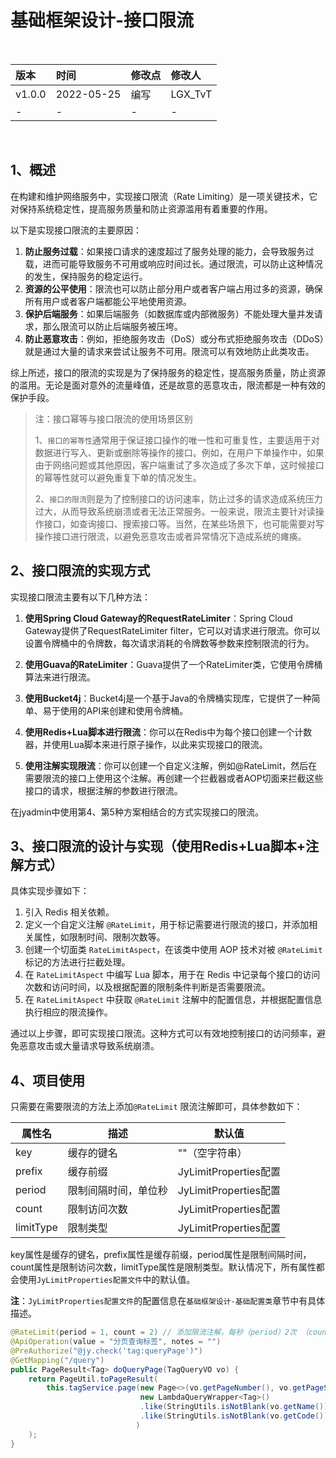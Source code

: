 # 基础框架设计-接口限流

<br/>

| 版本   | 时间       | 修改点 | 修改人  |
| :----- | :--------- | :----- | :------ |
| v1.0.0 | 2022-05-25 | 编写   | LGX_TvT |
| -      | -          | -      | -       |

<br/>

## 1、概述



在构建和维护网络服务中，实现接口限流（Rate Limiting）是一项关键技术，它对保持系统稳定性，提高服务质量和防止资源滥用有着重要的作用。

以下是实现接口限流的主要原因：

1. **防止服务过载**：如果接口请求的速度超过了服务处理的能力，会导致服务过载，进而可能导致服务不可用或响应时间过长。通过限流，可以防止这种情况的发生，保持服务的稳定运行。
2. **资源的公平使用**：限流也可以防止部分用户或者客户端占用过多的资源，确保所有用户或者客户端都能公平地使用资源。
3. **保护后端服务**：如果后端服务（如数据库或内部微服务）不能处理大量并发请求，那么限流可以防止后端服务被压垮。
4. **防止恶意攻击**：例如，拒绝服务攻击（DoS）或分布式拒绝服务攻击（DDoS）就是通过大量的请求来尝试让服务不可用。限流可以有效地防止此类攻击。

综上所述，接口的限流的实现是为了保持服务的稳定性，提高服务质量，防止资源的滥用。无论是面对意外的流量峰值，还是故意的恶意攻击，限流都是一种有效的保护手段。



> 注：接口幂等与接口限流的使用场景区别
>
> 1、`接口的幂等性`通常用于保证接口操作的唯一性和可重复性，主要适用于对数据进行写入、更新或删除等操作的接口。例如，在用户下单操作中，如果由于网络问题或其他原因，客户端重试了多次造成了多次下单，这时候接口的幂等性就可以避免重复下单的情况发生。
>
> 2、`接口的限流`则是为了控制接口的访问速率，防止过多的请求造成系统压力过大，从而导致系统崩溃或者无法正常服务。一般来说，限流主要针对读操作接口，如查询接口、搜索接口等。当然，在某些场景下，也可能需要对写操作接口进行限流，以避免恶意攻击或者异常情况下造成系统的瘫痪。





## 2、接口限流的实现方式

实现接口限流主要有以下几种方法：

1. **使用Spring Cloud Gateway的RequestRateLimiter**：Spring Cloud Gateway提供了RequestRateLimiter filter，它可以对请求进行限流。你可以设置令牌桶中的令牌数，每次请求消耗的令牌数等参数来控制限流的行为。

2. **使用Guava的RateLimiter**：Guava提供了一个RateLimiter类，它使用令牌桶算法来进行限流。

3. **使用Bucket4j**：Bucket4j是一个基于Java的令牌桶实现库，它提供了一种简单、易于使用的API来创建和使用令牌桶。

4. **使用Redis+Lua脚本进行限流**：你可以在Redis中为每个接口创建一个计数器，并使用Lua脚本来进行原子操作，以此来实现接口的限流。

5. **使用注解实现限流**：你可以创建一个自定义注解，例如@RateLimit，然后在需要限流的接口上使用这个注解。再创建一个拦截器或者AOP切面来拦截这些接口的请求，根据注解的参数进行限流。



在jyadmin中使用第4、第5种方案相结合的方式实现接口的限流。



## 3、接口限流的设计与实现（使用Redis+Lua脚本+注解方式）



具体实现步骤如下：

1. 引入 Redis 相关依赖。
2. 定义一个自定义注解 `@RateLimit`，用于标记需要进行限流的接口，并添加相关属性，如限制时间、限制次数等。
3. 创建一个切面类 `RateLimitAspect`，在该类中使用 AOP 技术对被 `@RateLimit` 标记的方法进行拦截处理。
4. 在 `RateLimitAspect` 中编写 Lua 脚本，用于在 Redis 中记录每个接口的访问次数和访问时间，以及根据配置的限制条件判断是否需要限流。
5. 在 `RateLimitAspect` 中获取 `@RateLimit` 注解中的配置信息，并根据配置信息执行相应的限流操作。

通过以上步骤，即可实现接口限流。这种方式可以有效地控制接口的访问频率，避免恶意攻击或大量请求导致系统崩溃。





## 4、项目使用

只需要在需要限流的方法上添加`@RateLimit` 限流注解即可，具体参数如下：

| 属性名    | 描述                 | 默认值                |
| --------- | -------------------- | --------------------- |
| key       | 缓存的键名           | ""（空字符串）        |
| prefix    | 缓存前缀             | JyLimitProperties配置 |
| period    | 限制间隔时间，单位秒 | JyLimitProperties配置 |
| count     | 限制访问次数         | JyLimitProperties配置 |
| limitType | 限制类型             | JyLimitProperties配置 |

key属性是缓存的键名，prefix属性是缓存前缀，period属性是限制间隔时间，count属性是限制访问次数，limitType属性是限制类型。默认情况下，所有属性都会使用`JyLimitProperties配置文件`中的默认值。

**注**：`JyLimitProperties配置文件`的配置信息在`基础框架设计-基础配置类`章节中有具体描述。



```java
@RateLimit(period = 1, count = 2) // 添加限流注解，每秒（period）2次 （count），不做设置会默认采用JyLimitProperties配置
@ApiOperation(value = "分页查询标签", notes = "")
@PreAuthorize("@jy.check('tag:queryPage')")
@GetMapping("/query")
public PageResult<Tag> doQueryPage(TagQueryVO vo) {
    return PageUtil.toPageResult(
        this.tagService.page(new Page<>(vo.getPageNumber(), vo.getPageSize()),
                             new LambdaQueryWrapper<Tag>()
                             .like(StringUtils.isNotBlank(vo.getName()), Tag::getName, vo.getName())
                             .like(StringUtils.isNotBlank(vo.getCode()), Tag::getCode, vo.getCode())
                            )
    );
}
```

